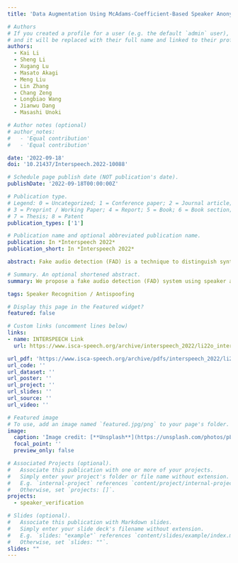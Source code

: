 ```yaml
---
title: 'Data Augmentation Using McAdams-Coefficient-Based Speaker Anonymization for Fake Audio Detection'

# Authors
# If you created a profile for a user (e.g. the default `admin` user), write the username (folder name) here
# and it will be replaced with their full name and linked to their profile.
authors:
  - Kai Li
  - Sheng Li
  - Xugang Lu
  - Masato Akagi
  - Meng Liu
  - Lin Zhang
  - Chang Zeng
  - Longbiao Wang
  - Jianwu Dang
  - Masashi Unoki

# Author notes (optional)
# author_notes:
#   - 'Equal contribution'
#   - 'Equal contribution'

date: '2022-09-18'
doi: '10.21437/Interspeech.2022-10088'

# Schedule page publish date (NOT publication's date).
publishDate: '2022-09-18T00:00:00Z'

# Publication type.
# Legend: 0 = Uncategorized; 1 = Conference paper; 2 = Journal article;
# 3 = Preprint / Working Paper; 4 = Report; 5 = Book; 6 = Book section;
# 7 = Thesis; 8 = Patent
publication_types: ['1']

# Publication name and optional abbreviated publication name.
publication: In *Interspeech 2022*
publication_short: In *Interspeech 2022*

abstract: Fake audio detection (FAD) is a technique to distinguish synthetic speech from natural speech. In most FAD systems, removing irrelevant features from acoustic speech while keeping only robust discriminative features is essential. Intuitively, speaker information entangled in acoustic speech should be suppressed for the FAD task. Particularly in a deep neural network (DNN)-based FAD system, the learning system may learn speaker information from a training dataset and cannot generalize well on a testing dataset. In this paper, we propose to use the speaker anonymization (SA) technique to suppress speaker information from acoustic speech before inputting it into a DNN-based FAD system. We adopted the McAdams-coefficient-based SA (MC-SA) algorithm, and this is expected that the entangled speaker information will not be involved in the DNN-based FAD learning. Based on this idea, we implemented a light convolutional neural network bidirectional long short-term memory (LCNN-BLSTM)-based FAD system and conducted experiments on the Audio Deep Synthesis Detection Challenge (ADD2022) datasets. The results showed that removing the speaker information from acoustic speech improved the relative performance in the first track of ADD2022 by 17.66%.

# Summary. An optional shortened abstract.
summary: We propose a fake audio detection (FAD) system using speaker anonymization (SA) to enhance the distinction between synthetic and natural speech. The key strategy is to remove speaker-specific information from acoustic speech before it's processed by a deep neural network (DNN)-based FAD system. We employed the McAdams-coefficient-based SA algorithm to ensure that speaker information doesn't influence DNN learning. Our system, based on a light convolutional neural network bidirectional long short-term memory (LCNN-BLSTM), was tested on the Audio Deep Synthesis Detection Challenge (ADD2022) datasets. Results indicate a 17.66% performance improvement in the first track of ADD2022 by eliminating speaker information from the acoustic speech.

tags: Speaker Recognition / Antispoofing

# Display this page in the Featured widget?
featured: false

# Custom links (uncomment lines below)
links:
- name: INTERSPEECH Link
  url: https://www.isca-speech.org/archive/interspeech_2022/li22o_interspeech.html

url_pdf: 'https://www.isca-speech.org/archive/pdfs/interspeech_2022/li22o_interspeech.pdf'
url_code: ''
url_dataset: ''
url_poster: ''
url_project: ''
url_slides: ''
url_source: ''
url_video: ''

# Featured image
# To use, add an image named `featured.jpg/png` to your page's folder.
image:
  caption: 'Image credit: [**Unsplash**](https://unsplash.com/photos/pLCdAaMFLTE)'
  focal_point: ''
  preview_only: false

# Associated Projects (optional).
#   Associate this publication with one or more of your projects.
#   Simply enter your project's folder or file name without extension.
#   E.g. `internal-project` references `content/project/internal-project/index.md`.
#   Otherwise, set `projects: []`.
projects:
  - speaker_verification

# Slides (optional).
#   Associate this publication with Markdown slides.
#   Simply enter your slide deck's filename without extension.
#   E.g. `slides: "example"` references `content/slides/example/index.md`.
#   Otherwise, set `slides: ""`.
slides: ""
---
```


<!-- {{% callout note %}}
Click the _Cite_ button above to demo the feature to enable visitors to import publication metadata into their reference management software.
{{% /callout %}} -->

<!-- {{% callout note %}}
Create your slides in Markdown - click the _Slides_ button to check out the example.
{{% /callout %}} -->

<!-- Supplementary notes can be added here, including [code, math, and images](https://wowchemy.com/docs/writing-markdown-latex/). -->

